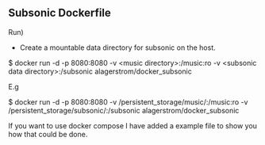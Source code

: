 ## Subsonic Dockerfile ##

Run)

 * Create a mountable data directory for subsonic on the host.

 $ docker run -d -p 8080:8080 -v \<music directory\>:/music:ro -v \<subsonic data directory\>:/subsonic alagerstrom/docker_subsonic

 E.g

 $ docker run -d -p 8080:8080 -v /persistent_storage/music/:/music:ro -v /persistent_storage/subsonic/:/subsonic alagerstrom/docker_subsonic


If you want to use docker compose I have added a example file to show you how that could be done.
